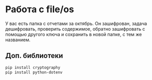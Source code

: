 # Работа с file/os

У вас есть папка с отчетами за октябрь. Он зашифрован, задача
дешифровать, проверить содержимое, обратно зашифровать с 
помощью другого ключа и сохранить в новой папке, с тем же
названием.

## Доп. библиотеки
```bash
pip install cryptography
pip install python-dotenv
```


